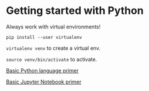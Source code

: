 # Getting started with Python

Always work with virtual environments!

`pip install --user virtualenv`

`virtualenv venv` to create a virtual env.

`source venv/bin/activate` to activate.

[Basic Python language primer](language_primer/README.MD)

[Basic Jupyter Notebook primer](jupyter_primer/README.MD)





